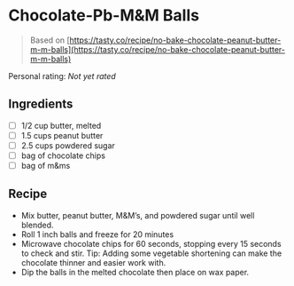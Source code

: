 <!-- Do not modify sections with "AUTO-*". They are updated by make.py -->

# Chocolate-Pb-M&M Balls

> Based on [https://tasty.co/recipe/no-bake-chocolate-peanut-butter-m-m-balls](https://tasty.co/recipe/no-bake-chocolate-peanut-butter-m-m-balls)

<!-- rating=0; (User can specify rating on scale of 1-5) -->
<!-- AUTO-UserRating -->
Personal rating: *Not yet rated*
<!-- /AUTO-UserRating -->

<!-- TODO: Capture image for Chocolate-Pb-M&M Balls -->

## Ingredients

* [ ] 1/2 cup butter, melted
* [ ] 1.5 cups peanut butter
* [ ] 2.5 cups powdered sugar
* [ ] bag of chocolate chips
* [ ] bag of m&ms

## Recipe

* Mix butter, peanut butter, M&M’s, and powdered sugar until well blended.
* Roll 1 inch balls and freeze for 20 minutes
* Microwave chocolate chips for 60 seconds, stopping every 15 seconds to check and stir. Tip: Adding some vegetable shortening can make the chocolate thinner and easier work with.
* Dip the balls in the melted chocolate then place on wax paper.
